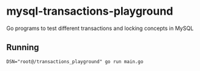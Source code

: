 # mysql-transactions-playground
Go programs to test different transactions and locking concepts in MySQL

## Running

```
DSN="root@/transactions_playground" go run main.go
```
